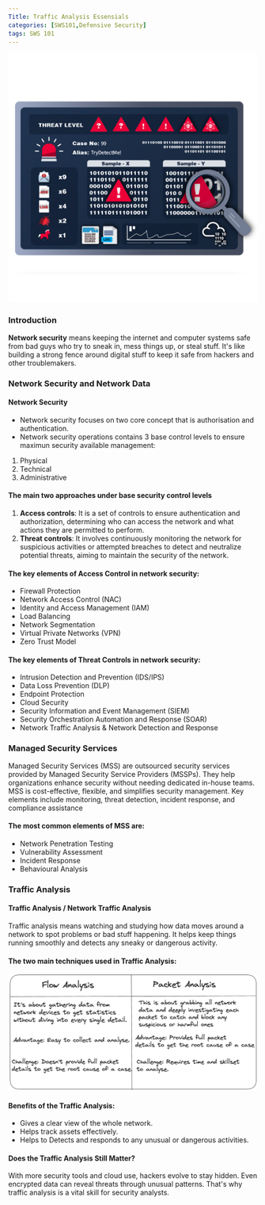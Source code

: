 ```yaml
---
Title: Traffic Analysis Essensials 
categories: [SWS101,Defensive Security]
tags: SWS 101
---
```

![alt text](../Image/TAE.png)
### Introduction
**Network security** means keeping the internet and computer systems safe from bad guys who try to sneak in, mess things up, or steal stuff. It's like building a strong fence around digital stuff to keep it safe from hackers and other troublemakers.

### Network Security and Network Data
#### Network Security 
- Network security focuses on two core concept that is authorisation and authentication.
- Network security operations contains 3 base control levels to ensure maximun security available management:
1. Physical
2. Technical
3. Administrative 

#### The main two approaches under base security control levels 
1. **Access controls**: It is a set of controls to ensure authentication and authorization, determining who can access the network and what actions they are permitted to perform.
2. **Threat controls**: It involves continuously monitoring the network for suspicious activities or attempted breaches to detect and neutralize potential threats, aiming to maintain the security of the network. 

#### The key elements of Access Control in network security:
- Firewall Protection
- Network Access Control (NAC)
- Identity and Access Management (IAM)
- Load Balancing 
- Network Segmentation
- Virtual Private Networks (VPN) 
- Zero Trust Model

#### The key elements of Threat Controls in network security:
- Intrusion Detection and Prevention (IDS/IPS)
- Data Loss Prevention (DLP)
- Endpoint Protection
- Cloud Security
- Security Information and Event Management (SIEM)
- Security Orchestration Automation and Response (SOAR)
- Network Traffic Analysis & Network Detection and Response

### Managed Security Services
Managed Security Services (MSS) are outsourced security services provided by Managed Security Service Providers (MSSPs). They help organizations enhance security without needing dedicated in-house teams. MSS is cost-effective, flexible, and simplifies security management. Key elements include monitoring, threat detection, incident response, and compliance assistance

####  The most common elements of MSS are:
- Network Penetration Testing
- Vulnerability Assessment
- Incident Response
- Behavioural Analysis

### Traffic Analysis
#### Traffic Analysis / Network Traffic Analysis
Traffic analysis means watching and studying how data moves around a network to spot problems or bad stuff happening. It helps keep things running smoothly and detects any sneaky or dangerous activity.

#### The two main techniques used in Traffic Analysis:
![alt text](../Image/TAE_difference.png)

#### Benefits of the Traffic Analysis:
- Gives a clear view of the whole network.
- Helps track assets effectively.
- Helps to Detects and responds to any unusual or dangerous activities.

#### Does the Traffic Analysis Still Matter?
With more security tools and cloud use, hackers evolve to stay hidden. Even encrypted data can reveal threats through unusual patterns. That's why traffic analysis is a vital skill for security analysts.